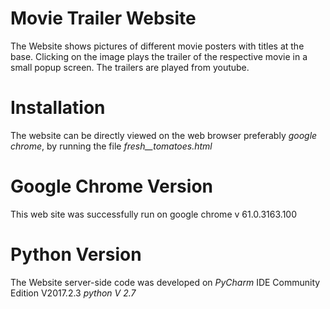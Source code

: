 # Movie Trailer Website
The Website shows pictures of different movie posters with titles at the base.
Clicking on the image plays the trailer of the respective movie in a small popup
screen. The trailers are played from youtube.

# Installation
The website can be directly viewed on the web browser preferably _google chrome_, by running the file _fresh__tomatoes.html_

# Google Chrome Version

This web site was successfully run on google chrome v 61.0.3163.100

# Python Version
The Website server-side code was developed on _PyCharm_ IDE Community Edition V2017.2.3
_python V 2.7_
